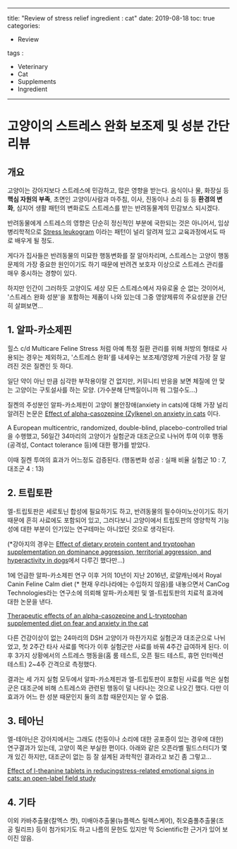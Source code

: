 ﻿---
 
title: "Review of stress relief ingredient : cat"
date: 2019-08-18
toc: true
categories:

  - Review

tags :

  - Veterinary
  - Cat
  - Supplements
  - Ingredient
  
---

# 고양이의 스트레스 완화 보조제 및 성분 간단 리뷰

## 개요

고양이는 강아지보다 스트레스에 민감하고, 많은 영향을 받는다. 음식이나 물, 화장실 등 **핵심 자원의 부족**, 초면인 고양이/사람과 마주침, 이사, 진동이나 소리 등 등 **환경의 변화**, 심지어 생활 패턴의 변화로도 스트레스를 받는 반려동물계의 민감보스 되시겠다.

반려동물에게 스트레스의 영향은 단순히 정신적인 부분에 국한되는 것은 아니어서, 임상병리학적으로 [Stress leukogram](https://www.cliniciansbrief.com/article/top-5-leukogram-patterns) 이라는 패턴이 널리 알려져 있고 교육과정에서도 따로 배우게 될 정도.

게다가 집사들은 반려동물의 미묘한 행동변화를 잘 알아차리며, 스트레스는 고양이 행동문제의 가장 중요한 원인이기도 하기 때문에 반려견 보호자 이상으로 스트레스 관리를 매우 중시하는 경향이 있다.

하지만 인간이 그러하듯 고양이도 세상 모든 스트레스에서 자유로울 순 없는 것이어서, '스트레스 완화 성분'을 포함하는 제품이 나와 있는데 그중 영양제류의 주요성분을 간단히 살펴보면...

## 1. 알파-카소제핀

힐스 c/d Multicare Feline Stress 처럼 아예 특정 질환 관리를 위해 처방의 형태로 사용되는 경우는 제외하고, '스트레스 완화'를 내세우는 보조제/영양제 가운데 가장 잘 알려진 것은 질켄인 듯 하다.

일단 약이 아닌 만큼 심각한 부작용이랄 건 없지만, 커뮤니티 반응을 보면 체질에 안 맞는 고양이는 구토설사를 하는 모양. (가수분해 단백질이니까 뭐 그럴수도...)

질켄의 주성분인 알파-카소제핀이 고양이 불안장애(anxiety in cats)에 대해 가장 널리 알려진 논문은 [Effect of alpha-casozepine (Zylkene) on anxiety in cats](https://www.sciencedirect.com/science/article/abs/pii/S1558787807000391) 이다.

A European multicentric, randomized, double-blind, placebo-controlled trial을 수행했고, 56일간 34마리의 고양이가 실험군과 대조군으로 나뉘어 투여 이후 행동(공격성, Contact tolerance 등)에 대한 평가를 받았다.

이때 질켄 투여의 효과가 어느정도 검증된다. (행동변화 성공 : 실패 비율 실험군 10 : 7, 대조군 4 : 13)

## 2. 트립토판

엘-트립토판은 세로토닌 합성에 필요하기도 하고, 반려동물의 필수아미노산이기도 하기 때문에 흔히 사료에도 포함되어 있고, 그러다보니 고양이에서 트립토판의 영양학적 기능성에 대한 부분이 인기있는 연구테마는 아니었던 것으로 생각된다.

(*강아지의 경우는 [Effect of dietary protein content and tryptophan supplementation on dominance aggression, territorial aggression, and hyperactivity in dogs](https://avmajournals.avma.org/doi/abs/10.2460/javma.2000.217.504)에서 다루긴 했다만...)

1에 언급한 알파-카소제핀 연구 이후 거의 10년이 지난 2016년, 로얄캐닌에서 Royal Canin Feline Calm diet (* 현재 우리나라에는 수입하지 않음)를 내놓으면서 CanCog Technologies라는 연구소에 의뢰해 알파-카소제핀 및 엘-트립토판의 치료적 효과에 대한 논문을 낸다.

[Therapeutic effects of an alpha-casozepine and L-tryptophan supplemented diet on fear and anxiety in the cat](https://journals.sagepub.com/doi/full/10.1177/1098612X16669399) 

다른 건강이상이 없는 24마리의 DSH 고양이가 마찬가지로 실험군과 대조군으로 나뉘었고, 첫 2주간 타사 사료를 먹다가 이후 실험군만 사료를 바꿔 4주간 급여하게 된다. 이후 3가지 상황에서의 스트레스 행동을(홈 룸 테스트, 오픈 필드 테스트, 휴먼 인터렉션 테스트) 2~4주 간격으로 측정했다.

결과는 세 가지 실험 모두에서 알파-카소제핀과 엘-트립토판이 포함된 사료를 먹은 실험군은 대조군에 비해 스트레스와 관련된 행동이 덜 나타나는 것으로 나오긴 했다. 다만 이 효과가 어느 한 성분 때문인지 둘의 조합 때문인지는 알 수 없음.

## 3. 테아닌

엘-테아닌은 강아지에서는 그래도 (천둥이나 소리에 대한 공포증이 있는 경우에 대한) 연구결과가 있는데, 고양이 쪽은 부실한 편이다. 아래와 같은 오픈라벨 필드스터디가 몇 개 있긴 하지만, 대조군이 없는 등 잘 설계된 과학적인 결과라고 보긴 좀 그렇고...

[Effect of l-theanine tablets in reducingstress-related emotional signs in cats: an open-label field study](https://www.researchgate.net/publication/328180635_Effect_of_l-theanine_tablets_in_reducing_stress-related_emotional_signs_in_cats_An_open-label_field_study)

## 4. 기타

이외 카바추출물(칼멕스 캣), 미배아추출물(뉴플렉스 릴렉스케어), 쥐오줌풀추출물(조공 릴리프) 등이 첨가되기도 하고 나름의 문헌도 있지만 막 Scientific한 근거가 있어 보이진 않음.




